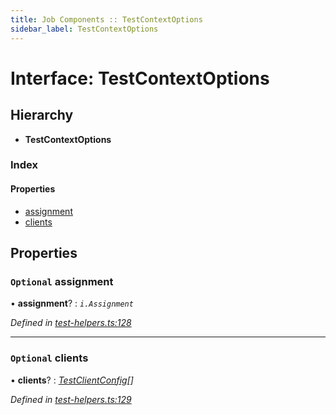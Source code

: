 ```yaml
---
title: Job Components :: TestContextOptions
sidebar_label: TestContextOptions
---
```


# Interface: TestContextOptions

## Hierarchy

* **TestContextOptions**

### Index

#### Properties

* [assignment](testcontextoptions.md#optional-assignment)
* [clients](testcontextoptions.md#optional-clients)

## Properties

### `Optional` assignment

• **assignment**? : *`i.Assignment`*

*Defined in [test-helpers.ts:128](https://github.com/terascope/teraslice/blob/e480fc67/packages/job-components/src/test-helpers.ts#L128)*

___

### `Optional` clients

• **clients**? : *[TestClientConfig](testclientconfig.md)[]*

*Defined in [test-helpers.ts:129](https://github.com/terascope/teraslice/blob/e480fc67/packages/job-components/src/test-helpers.ts#L129)*
